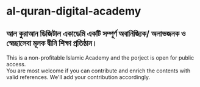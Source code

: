 # al-quran-digital-academy

## আল কুরাআন ডিজিটাল একাডেমি একটি সম্পূর্ণ অবানিজ্যিক/ অলাভজনক ও স্বেচ্ছাসেবা মূলক দ্বীনি শিক্ষা প্রতিষ্ঠান।

This is a non-profitable Islamic Academy and the porject is open for public access. <br/>
You are most welcome if you can contribute and enrich the contents with valid references. We'll add your contribution accordingly. 
